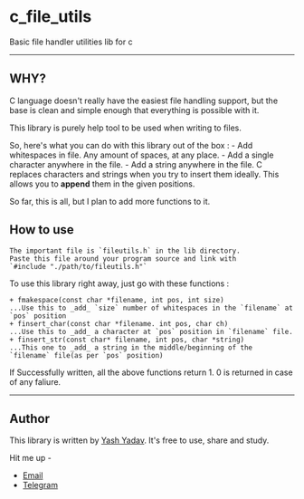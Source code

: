 # c_file_utils
Basic file handler utilities lib for c

--------

## WHY?
C language doesn't really have the easiest file handling support, but the base is clean and simple enough that everything is possible with it.

This library is purely help tool to be used when writing to files.

So, here's what you can do with this library out of the box :
	- Add whitespaces in file. Any amount of spaces, at any place.
	- Add a single character anywhere in the file.
	- Add a string anywhere in the file.
C replaces characters and strings when you try to insert them ideally. This allows you to **append** them in the given positions.

So far, this is all, but I plan to add more functions to it.

## How to use
	The important file is `fileutils.h` in the lib directory.
	Paste this file around your program source and link with
	`#include "./path/to/fileutils.h"`

To use this library right away, just go with these functions :

	+ fmakespace(const char *filename, int pos, int size)
	...Use this to _add_ `size` number of whitespaces in the `filename` at `pos` position
	+ finsert_char(const char *filename. int pos, char ch)
	...Use this to _add_ a character at `pos` position in `filename` file.
	+ finsert_str(const char* filename, int pos, char *string)
	...This one to _add_ a string in the middle/beginning of the `filename` file(as per `pos` position)

If Successfully written, all the above functions return 1. 0 is returned in case of any faliure.

----

## Author

This library is written by [Yash Yadav](https://github.com/OhYash).
It's free to use, share and study.

Hit me up -
- [Email](mailto:yashdimpu@gmail.com)
- [Telegram](http://t.me/OhYash)
